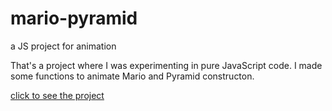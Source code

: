 # mario-pyramid
a JS project for animation

That's a project where I was experimenting in pure JavaScript code. I made some functions to animate Mario and Pyramid constructon.

[click to see the project](https://gennady-bars.github.io/mario-pyramid/)
